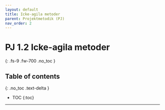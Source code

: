 ```yaml
---
layout: default
title: Icke-agila metoder
parent: Projektmetodik (PJ)
nav_order: 2
---
```


# PJ 1.2 Icke-agila metoder
{: .fs-9 .fw-700 .no_toc }

## Table of contents
{: .no_toc .text-delta }

- TOC
{:toc}

---
